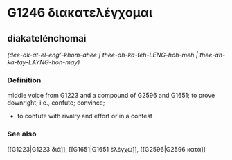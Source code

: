 # G1246 διακατελέγχομαι

## diakatelénchomai

_(dee-ak-at-el-eng'-khom-ahee | thee-ah-ka-teh-LENG-hoh-meh | thee-ah-ka-tay-LAYNG-hoh-may)_

### Definition

middle voice from G1223 and a compound of G2596 and G1651; to prove downright, i.e., confute; convince; 

- to confute with rivalry and effort or in a contest

### See also

[[G1223|G1223 διά]], [[G1651|G1651 ἐλέγχω]], [[G2596|G2596 κατά]]
